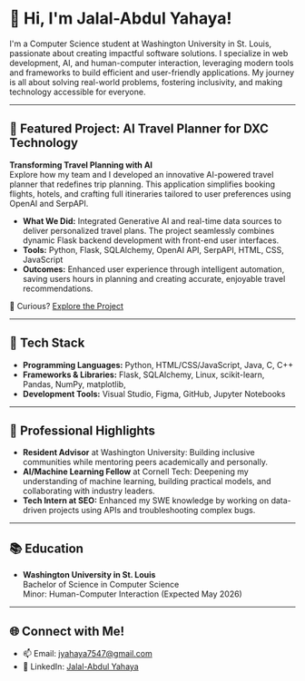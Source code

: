 # 👋 Hi, I'm Jalal-Abdul Yahaya!
I'm a Computer Science student at Washington University in St. Louis, passionate about creating impactful software solutions. I specialize in web development, AI, and human-computer interaction, leveraging modern tools and frameworks to build efficient and user-friendly applications. My journey is all about solving real-world problems, fostering inclusivity, and making technology accessible for everyone.

---

## 🎯 Featured Project: AI Travel Planner for DXC Technology
**Transforming Travel Planning with AI**  
Explore how my team and I developed an innovative AI-powered travel planner that redefines trip planning. This application simplifies booking flights, hotels, and crafting full itineraries tailored to user preferences using OpenAI and SerpAPI.

- **What We Did:** Integrated Generative AI and real-time data sources to deliver personalized travel plans. The project seamlessly combines dynamic Flask backend development with  front-end user interfaces.
- **Tools:** Python, Flask, SQLAlchemy, OpenAI API, SerpAPI, HTML, CSS, JavaScript
- **Outcomes:** Enhanced user experience through intelligent automation, saving users hours in planning and creating accurate, enjoyable travel recommendations.

👀 Curious? [Explore the Project](https://github.com/joooanneliu/DXC2_Travel_Planner)

---

## 🚀 Tech Stack
- **Programming Languages:** Python, HTML/CSS/JavaScript, Java, C, C++
- **Frameworks & Libraries:**  Flask, SQLAlchemy, Linux, scikit-learn, Pandas, NumPy, matplotlib,
- **Development Tools:** Visual Studio, Figma, GitHub, Jupyter Notebooks

---

## 🌟 Professional Highlights
- **Resident Advisor** at Washington University: Building inclusive communities while mentoring peers academically and personally.
- **AI/Machine Learning Fellow** at Cornell Tech: Deepening my understanding of machine learning, building practical models, and collaborating with industry leaders.
- **Tech Intern at SEO:** Enhanced my SWE knowledge by working on data-driven projects using APIs and troubleshooting complex bugs.

---

## 📚 Education
- **Washington University in St. Louis**  
  Bachelor of Science in Computer Science  
  Minor: Human-Computer Interaction (Expected May 2026)  

---

## 🌐 Connect with Me!
- 📫 Email: [jyahaya7547@gmail.com](mailto:jyahaya7547@gmail.com)  
- 💼 LinkedIn: [Jalal-Abdul Yahaya](https://www.linkedin.com/in/jalal-a-yahaya/)  



<!--
**905j/905j** is a ✨ _special_ ✨ repository because its `README.md` (this file) appears on your GitHub profile.

Here are some ideas to get you started:

- 🔭 I’m currently working on ...
- 🌱 I’m currently learning ...
- 👯 I’m looking to collaborate on ...
- 🤔 I’m looking for help with ...
- 💬 Ask me about ...
- 📫 How to reach me: ...
- 😄 Pronouns: ...
- ⚡ Fun fact: ...
-->
